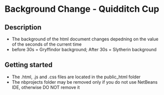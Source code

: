 # Background Change - Quidditch Cup
## Description
* The background of the html document changes depedning on the value of the seconds of the current time
* before 30s = Gryffindor background; After 30s = Slytherin background
## Getting started
* The .html, .js and .css files are located in the public_html folder
* The nbprojects folder may be removed only if you do not use NetBeans IDE, otherwise DO NOT remove it
